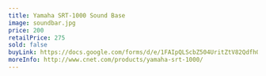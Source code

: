 ```yaml
---
title: Yamaha SRT-1000 Sound Base
image: soundbar.jpg
price: 200
retailPrice: 275
sold: false
buyLink: https://docs.google.com/forms/d/e/1FAIpQLScbZ504UritZtV82QdfhQuVMZgGHU2o9nqQIv8dhNlFesLBEw/viewform?entry.1902462749=Sound+Base
moreInfo: http://www.cnet.com/products/yamaha-srt-1000/
---
```


